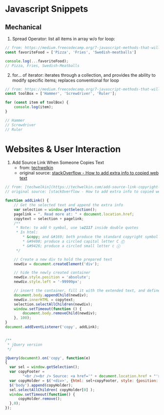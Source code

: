 # Javascript Snippets

## Mechanical

1. Spread Operator: list all items in array w/o for loop: 

```js 
// from: https://medium.freecodecamp.org/7-javascript-methods-that-will-boost-your-skills-in-less-than-8-minutes-4cc4c3dca03f
const favoriteFood = ['Pizza', 'Fries', 'Swedish-meatballs']

console.log(...favoriteFood);
// Pizza, Fries, Swedish-Meatballs
```

2. for... of iterator: iterates through a collection, and provides the ability to modify specific items; replaces conventional for loop

```js
// from: https://medium.freecodecamp.org/7-javascript-methods-that-will-boost-your-skills-in-less-than-8-minutes-4cc4c3dca03f
const toolBox = ['Hammer', 'Screwdriver', 'Ruler'];

for (const item of toolBox) {
    console.log(item);
}

// Hammer
// Screwdriver
// Ruler
```

# Websites & User Interaction

1. Add Source Link When Someone Copies Text
    * from: [techwelkin](https://techwelkin.com/add-source-link-copyright-copied-text-clipboard)
    * original source: [stackOverflow - How to add extra info to copied web text](https://stackoverflow.com/questions/2026335/how-to-add-extra-info-to-copied-web-text)

```js
// from: [techwelkin](https://techwelkin.com/add-source-link-copyright-copied-text-clipboard)
// original source: [stackOverflow - How to add extra info to copied web text](https://stackoverflow.com/questions/2026335/how-to-add-extra-info-to-copied-web-text)

function addLink() {
    // Get the selected text and append the extra info
    var selection = window.getSelection();
    pagelink = ". Read more at: " + document.location.href;
    copytext = selection + pagelink;
    /**
     * Note: to add © symbol, use \u2117 inside double quotes
     * In html:
        * &copy; and &#169; both produce the standard copyright symbol ©
        * &#9400; produce a circled capital letter C Ⓒ
        * &#9426; produce a circled small letter c ⓒ
     */ 

    // Create a new div to hold the prepared text
    newdiv = document.createElement('div');

    // hide the newly created container
    newdiv.style.position = 'absolute';
    newdiv.style.left = '-99999px';

    // insert the container, fill it with the extended text, and define the new selection
    document.body.appendChild(newdiv);
    newdiv.innerHTML = copytext;
    selection.selectAllChildren(newdiv);
    window.setTimeout(function () {
        document.body.removeChild(newdiv);
    }, 100);
}
document.addEventListener('copy', addLink);


/**
 * jQuery version
 */

jQuery(document).on('copy', function(e)
{
  var sel = window.getSelection();
  var copyFooter = 
        "<br /><br /> Source: <a href='" + document.location.href + "'>" + document.location.href + "</a><br />© YourSite";
  var copyHolder = $('<div>', {html: sel+copyFooter, style: {position: 'absolute', left: '-99999px'}});
  $('body').append(copyHolder);
  sel.selectAllChildren( copyHolder[0] );
  window.setTimeout(function() {
      copyHolder.remove();
  },0);
});


```

